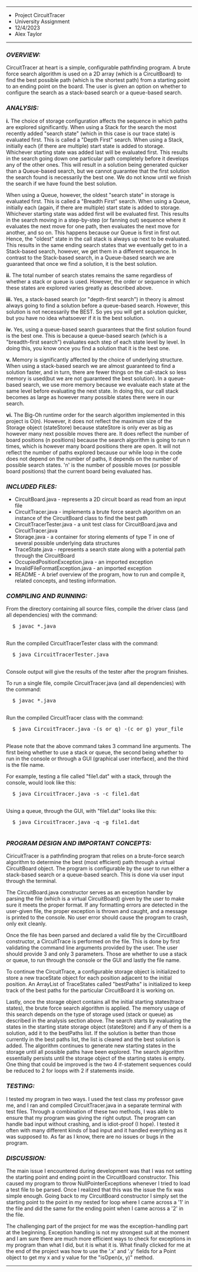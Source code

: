 ****************
* Project CircuitTracer
* University Assignment
* 12/4/2023
* Alex Taylor
**************** 

### ***OVERVIEW:***

 CircuitTracer at heart is a simple, configurable pathfinding program. A brute force search
 algorithm is used on a 2D array (which is a CircuitBoard) to find the best possible
 path (which is the shortest path) from a starting point to an ending point on the board. 
 The user is given an option on whether to configure the search as a stack-based search or a 
 queue-based search.


### ***ANALYSIS:***
 **i.** 
 The choice of storage configuration affects the sequence in which paths are
 explored significantly. When using a Stack for the search the most recently added
 "search state" (which in this case is our trace state) is evaluated first. This is
 called a "Depth First" search. When using a Stack, initially each (if there are multiple)
 start state is added to storage. Whichever starting state was added last will be
 evaluated first. This results in the search going down one particular path completely
 before it develops any of the other ones. This will result in a solution being generated
 quicker than a Queue-based search, but we cannot guarantee that the first solution 
 the search found is necessarily the best one. We do not know until we finish the 
 search if we have found the best solution.

 When using a Queue, however, the oldest "search state" in storage is evaluated first. This 
 is called a "Breadth First" search. When using a Queue, initially each (again, if there are multiple)
 start state is added to storage. Whichever starting state was added first will be evaluated
 first. This results in the search moving in a step-by-step (or fanning out) sequence where it evaluates
 the next move for one path, then evaluates the next move for another, and so on. This happens because
 our Queue is first in first out. Hence, the "oldest" state in the call stack is always up next
 to be evaluated. This results in the same ending search states that we eventually get to in 
 a Stack-based search, however, we get them in a different sequence. In contrast to the Stack-based
 search, in a Queue-based search we are guaranteed that once we find a solution, it is the best
 solution.

 **ii.**
 The total number of search states remains the same regardless of whether a stack or queue is used. 
 However, the order or sequence in which these states are explored varies greatly as described above.

 **iii.**
 Yes, a stack-based search (or "depth-first search") in theory is almost always going to find a solution
 before a queue-based search. However, this solution is not necessarily the BEST. So yes you
 will get a solution quicker, but you have no idea whatsoever if it is the best solution.

 **iv.**
 Yes, using a queue-based search guarantees that the first solution found is the best one. This is 
 because a queue-based search (which is a "breadth-first search") evaluates each step of each state
 level by level. In doing this, you know once you find a solution that it is the best one.

 **v.**
 Memory is significantly affected by the choice of underlying structure. When using a stack-based
 search we are almost guaranteed to find a solution faster, and in turn, there are fewer things on the
 call-stack so less memory is used(but we are not guaranteed the best solution). 
 In a queue-based search, we use more memory because we evaluate each state at the same level before 
 evaluating the next state. In doing this, our call stack becomes as large as however many possible 
 states there were in our search. 

 **vi.**
 The Big-Oh runtime order for the search algorithm implemented in this project is O(n). However, it
 does not reflect the maximum size of the Storage object (stateStore) because stateStore is only ever 
 as big as however many next possible moves there are. It does reflect the number of board positions
 (n positions) because the search algorithm is going to run n times, which is however many board 
 positions there are open. It will not reflect the number of paths explored because our while loop
 in the code does not depend on the number of paths, it depends on the number of possible search states.
 'n' is the number of possible moves (or possible board positions) that the current board being evaluated
 has.
 

### ***INCLUDED FILES:***

 * CircuitBoard.java - represents a 2D circuit board as read from an input file
 * CircuitTracer.java - implements a brute force search algorithm on an instance of the CircuitBoard class to find the best path
 * CircuitTracerTester.java - a unit test class for CircuitBoard.java and CircuitTracer.java
 * Storage.java - a container for storing elements of type T in one of several possible underlying data structures
 * TraceState.java - represents a search state along with a potential path through the CircuitBoard
 * OccupiedPositionException.java - an imported exception
 * InvalidFileFormatException.java - an imported exception
 * README - A brief overview of the program, how to run and compile it, related concepts, and testing information.


### ***COMPILING AND RUNNING:***

 From the directory containing all source files, compile the
 driver class (and all dependencies) with the command:
 <pre>
  $ javac *.java
 </pre>

 Run the compiled CircuitTracerTester class with the command:
 <pre>
  $ java CircuitTracerTester.java
 </pre>
 

 Console output will give the results of the tester after the program finishes.

 To run a single file, compile CircuitTracer.java (and all dependencies) 
 with the command:
 <pre>
  $ javac *.java
 </pre>
 
 Run the compiled CircuitTracer class with the command:
 
 <pre>
  $ java CircuitTracer.java -(s or q) -(c or g) your_file
 </pre>
 
 Please note that the above command takes 3 command line arguments. The first
 being whether to use a stack or queue, the second being whether to run in the console
 or through a GUI (graphical user interface), and the third is the file name.

 For example, testing a file called "file1.dat" with a stack, through the console,
 would look like this:

 <pre>
  $ java CircuitTracer.java -s -c file1.dat
 </pre>
 
 Using a queue, through the GUI, with "file1.dat" looks like this:
 <pre>
  $ java CircuitTracer.java -q -g file1.dat
 </pre>


### ***PROGRAM DESIGN AND IMPORTANT CONCEPTS:***

 CiricuitTracer is a pathfinding program that relies on a brute-force
 search algorithm to determine the best (most efficient) path 
 through a virtual CircuitBoard object. The program is configurable
 by the user to run either a stack-based search or a queue-based search.
 This is done via user input through the terminal.

 The CircuitBoard.java constructor serves as an exception handler by
 parsing the file (which is a virtual CircuitBoard) given by the user
 to make sure it meets the proper format. If any formatting errors are detected
 in the user-given file, the proper exception is thrown and caught, and a message is printed to
 the console. No user error should cause the program to crash, only exit cleanly.

 Once the file has been parsed and declared a valid file by the CircuitBoard 
 constructor, a CircuitTrace is performed on the file. This is done by first
 validating the command line arguments provided by the user. The user should
 provide 3 and only 3 parameters. Those are whether to use a stack or queue,
 to run through the console or the GUI and lastly the file name. 

 To continue the CircuitTrace, a configurable storage object is initialized to 
 store a new traceState object for each position adjacent to the initial position.
 An ArrayList of TraceStates called "bestPaths" is initialized to keep track
 of the best paths for the particular CircuitBoard it is working on. 
 
 Lastly, once the storage object contains all the initial starting states(trace states),
 the brute force search algorithm is applied. The memory usage of this search depends on
 the type of storage used (stack or queue) as described in the analysis section above.
 The search starts by evaluating the states in the starting state storage object
 (stateStore) and if any of them is a solution, add it to the bestPaths list. If the 
 solution is better than those currently in the best paths list, the list is cleared and the
 best solution is added. The algorithm continues to generate new starting states in the 
 storage until all possible paths have been explored. The search algorithm essentially 
 persists until the storage object of the starting states is empty. One thing that could
 be improved is the two 4 if-statement sequences could be reduced to 2 for loops with
 2 if statements inside.
 

### ***TESTING:***

 I tested my program in two ways. I used the test class my professor gave me,
 and I ran and compiled CircuitTracer.java in a separate terminal with test
 files. Through a combination of these two methods, I was able to ensure that
 my program was giving the right output. The program can handle bad input 
 without crashing, and is idiot-proof (I hope). I tested it often with many
 different kinds of bad input and it handled everything as it was supposed to.
 As far as I know, there are no issues or bugs in the program.


### ***DISCUSSION:***
 
 The main issue I encountered during development was that I was not 
 setting the starting point and ending point in the CircuitBoard constructor.
 This caused my program to throw NullPointerExceptions whenever I tried
 to load a test file to be parsed. Once I realized that this was the issue
 the fix was simple enough. Going back to my CircuitBoard constructor I simply
 set the starting point to the point in my nested for loop where I came across
 a '1' in the file and did the same for the ending point when I came across
 a '2' in the file.
 
 The challenging part of the project for me was the exception-handling
 part at the beginning. Exception handling is not my strongest suit at the 
 moment and I am sure there are much more efficient ways to check for exceptions
 in my program than what I did, but it is what it is. What finally clicked for me
 at the end of the project was how to use the '.x' and '.y' fields for a Point object
 to get my x and y value for the "isOpen(x, y)" method.
 
----------------------------------------------------------------------------

